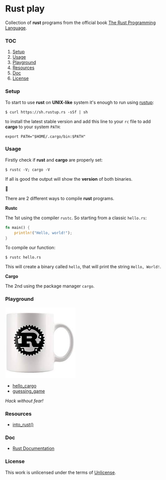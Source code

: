 # **Rust play**

Collection of **rust** programs from the official book [The Rust Programming Language](https://doc.rust-lang.org/book/index.html).

### **TOC**

1. [Setup](#setup)
2. [Usage](#usage)
3. [Playground](#playground)
4. [Resources](#resources)
5. [Doc](#doc)
6. [License](#license)

### **Setup**

To start to use **rust** on **UNIX-like** system it's enough to run using [rustup](https://rustup.rs/):

```shell
$ curl https://sh.rustup.rs -sSf | sh
```

to install the latest stable version and add this line to your `rc` file
to add **cargo** to your system `PATH`:

```shell
export PATH="$HOME/.cargo/bin:$PATH"
```

### **Usage**

Firstly check if **rust** and **cargo** are properly set:

```shell
$ rustc -V; cargo -V
```

If all is good the output will show the **version** of both binaries.

:crab:

There are 2 different ways to compile **rust** programs.

**Rustc**

The 1st using the compiler `rustc`. So starting from a classic `hello.rs`:

```rust
fn main() {
    println!("Hello, world!");
}
```

To compile our function:

```shell
$ rustc hello.rs
```

This will create a binary called `hello`, that will print the string `Hello, World!`.

**Cargo**

The 2nd using the package manager `cargo`.

### **Playground**

![cup](img/cup.jpg)

+ [hello_cargo](hello_cargo)
+ [guessing_game](guessing_game)

_Hack without fear!_

### **Resources**

+ [into_rust()](http://intorust.com/)

### **Doc**

+ [Rust Documentation](https://doc.rust-lang.org/)

### **License**

This work is unlicensed under the terms of [Unlicense](http://unlicense.org/).
